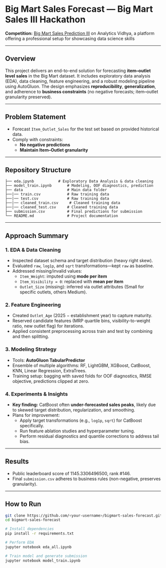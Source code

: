 # Big Mart Sales Forecast — Big Mart Sales III Hackathon

**Competition:** [Big Mart Sales Prediction III](https://www.analyticsvidhya.com/datahack/contest/practice-problem-big-mart-sales-iii/) on Analytics Vidhya, a platform offering a professional setup for showcasing data science skills

---

##  Overview

This project delivers an end-to-end solution for forecasting **item–outlet level sales** in the Big Mart dataset. It includes exploratory data analysis (EDA), data cleaning, feature engineering, and a robust modeling pipeline using AutoGluon. The design emphasizes **reproducibility**, **generalization**, and adherence to **business constraints** (no negative forecasts; item–outlet granularity preserved).

---

##  Problem Statement

- Forecast `Item_Outlet_Sales` for the test set based on provided historical data.
- Comply with constraints:
  - **No negative predictions**
  - **Maintain Item–Outlet granularity**

---

##  Repository Structure
```text
├── eda.ipynb           # Exploratory Data Analysis & data cleaning
├── model_train.ipynb       # Modeling, OOF diagnostics, prediction
├── data                    # Main data folder
├──|── train.csv            # Raw training data
├──|── test.csv             # Raw training data
├──|── cleaned_train.csv     # Cleaned training data
├──|── cleaned_test.csv     # Cleaned training data
├── submission.csv          # Final predictions for submission
└── README.md               # Project documentation
```
---

##  Approach Summary

### 1. EDA & Data Cleaning
- Inspected dataset schema and target distribution (heavy right skew).
- Evaluated `raw`, `log1p`, and `sqrt` transformations—kept `raw` as baseline.
- Addressed missing/invalid values:
  - `Item_Weight`: imputed using **mode per item**
  - `Item_Visibility = 0`: replaced with **mean per item**
  - `Outlet_Size` (missing): inferred via outlet attributes (Small for specific outlets, others Medium).

### 2. Feature Engineering
- Created `Outlet_Age` (2025 − establishment year) to capture maturity.
- Reserved candidate features (MRP quartile bins, visibility-to-weight ratio, new outlet flag) for iterations.
- Applied consistent preprocessing across train and test by combining and then splitting.

### 3. Modeling Strategy
- Tools: **AutoGluon TabularPredictor**
- Ensemble of multiple algorithms: RF, LightGBM, XGBoost, CatBoost, KNN, Linear Regression, ExtraTrees.
- Training setup: bagging with saved folds for OOF diagnostics, RMSE objective, predictions clipped at zero.

### 4. Experiments & Insights
- **Key finding:** CatBoost often **under-forecasted sales peaks**, likely due to skewed target distribution, regularization, and smoothing.
- Plans for improvement:
  - Apply target transformations (e.g., `log1p`, `sqrt`) for CatBoost specifically.
  - Run feature ablation studies and hyperparameter tuning.
  - Perform residual diagnostics and quantile corrections to address tail bias.

---

##  Results

- Public leaderboard score of 1145.3306496500, rank #146.
- Final `submission.csv` adheres to business rules (non-negative, preserves granularity).

---

##  How to Run

```bash
git clone https://github.com/<your-username>/bigmart-sales-forecast.git
cd bigmart-sales-forecast

# Install dependencies
pip install -r requirements.txt

# Perform EDA
jupyter notebook eda_all.ipynb

# Train model and generate submission
jupyter notebook model_train.ipynb
